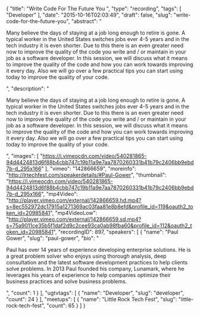{
  "title": "Write Code For The Future You ",
  "type": "recording",
  "tags": [
    "Developer"
  ],
  "date": "2015-10-16T02:03:49",
  "draft": false,
  "slug": "write-code-for-the-future-you",
  "abstract": "<p>Many believe the days of staying at a job long enough to retire is gone. A typical worker in the United States switches jobs ever 4-5 years and in the tech industry it is even shorter. Due to this there is an even greater need now to improve the quality of the code you write and / or maintain in your job as a software developer. In this session, we will discuss what it means to improve the quality of the code and how you can work towards improving it every day. Also we will go over a few practical tips you can start using today to improve the quality of your code.</p>",
  "description": "<p>Many believe the days of staying at a job long enough to retire is gone. A typical worker in the United States switches jobs ever 4-5 years and in the tech industry it is even shorter. Due to this there is an even greater need now to improve the quality of the code you write and / or maintain in your job as a software developer. In this session, we will discuss what it means to improve the quality of the code and how you can work towards improving it every day. Also we will go over a few practical tips you can start using today to improve the quality of your code.</p>",
  "images": [
    "https://i.vimeocdn.com/video/540281865-94d4424813d6f88b4cbb747c19b11a9e7aa7870260331b41b79c2406bb9ebd7b-d_295x166"
  ],
  "vimeo": "142866659",
  "moreinfo": "http://lrtechfest.com/speakerdetails/#Paul-Gower",
  "thumbnail": "https://i.vimeocdn.com/video/540281865-94d4424813d6f88b4cbb747c19b11a9e7aa7870260331b41b79c2406bb9ebd7b-d_295x166",
  "mp4Video": "http://player.vimeo.com/external/142866659.hd.mp4?s=8ec552972dc17915a1271369ac03faa81e8b8efd&profile_id=119&oauth2_token_id=20985841",
  "mp4VideoLow": "http://player.vimeo.com/external/142866659.sd.mp4?s=75a9011ce35b5f1daf2d9c2cee93ca0ab98fba60&profile_id=112&oauth2_token_id=20985841",
  "recordingID": 897,
  "speakers": [
    {
      "name": "Paul Gower",
      "slug": "paul-gower",
      "bio": "<p>Paul has over 14 years of experience developing enterprise solutions. He is a great problem solver who enjoys using thorough analysis, deep consultation and the latest software development practices to help clients solve problems. In 2013 Paul founded his company, Lunamark, where he leverages his years of experience to help companies optimize their business practices and solve business problems.</p>",
      "count": 1
    }
  ],
  "ugtvtags": [
    {
      "name": "Developer",
      "slug": "developer",
      "count": 24
    }
  ],
  "meetups": [
    {
      "name": "Little Rock Tech Fest",
      "slug": "little-rock-tech-fest",
      "count": 65
    }
  ]
}